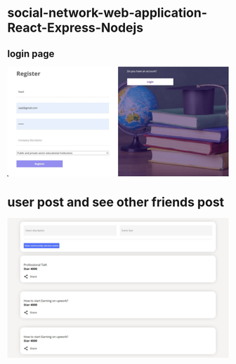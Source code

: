 # social-network-web-application-React-Express-Nodejs
## login page
![output](https://github.com/MSaadMakhdoom/social-network-web-application-React-Express-Nodejs/blob/main/Web%20capture_12-12-2022_191524_localhost.jpeg)
#
#
# user post and see other friends post
![ouput](https://github.com/MSaadMakhdoom/social-network-web-application-React-Express-Nodejs/blob/main/Web%20capture_12-12-2022_19170_localhost.jpeg)
